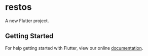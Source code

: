 # restos

A new Flutter project.

## Getting Started

For help getting started with Flutter, view our online
[documentation](https://flutter.io/).
